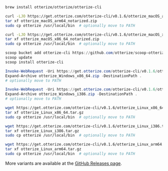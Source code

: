 <Tabs groupId="operating-systems">



<TabItem value="mac" label="Mac" default>
<Tabs>
<TabItem value="Brew" label="Brew">

```bash
brew install otterize/otterize/otterize-cli
``` 
</TabItem>
<TabItem value="Apple Silicon" label="Apple Silicon">

```bash
curl -LJO https://get.otterize.com/otterize-cli/v0.1.6/otterize_macOS_arm64_notarized.zip
tar xf otterize_macOS_arm64_notarized.zip
sudo cp otterize /usr/local/bin  # optionally move to PATH
```
</TabItem>
<TabItem value="Intel 64-bit" label="Intel 64-bit">

```bash
curl -LJO https://get.otterize.com/otterize-cli/v0.1.6/otterize_macOS_x86_64_notarized.zip
tar xf otterize_macOS_x86_64_notarized.zip
sudo cp otterize /usr/local/bin  # optionally move to PATH
```
</TabItem>
</Tabs>
</TabItem>

<TabItem value="windows" label="Windows">
<Tabs>
<TabItem value="scoop" label="scoop" default>

```PowerShell
scoop bucket add otterize-cli https://github.com/otterize/scoop-otterize-cli
scoop update
scoop install otterize-cli
```
</TabItem>
<TabItem value="64-bit" label="64-bit">

```PowerShell
Invoke-WebRequest -Uri https://get.otterize.com/otterize-cli/v0.1.6/otterize_Windows_x86_64.zip -OutFile otterize_Windows_x86_64.zip
Expand-Archive otterize_Windows_x86_64.zip -DestinationPath .
# optionally move to PATH
```
</TabItem>
<TabItem value="32-bit" label="32-bit">

```PowerShell
Invoke-WebRequest -Uri https://get.otterize.com/otterize-cli/v0.1.6/otterize_Windows_i386.zip -OutFile otterize_Windows_i386.zip
Expand-Archive otterize_Windows_i386.zip -DestinationPath .
# optionally move to PATH
```
</TabItem>
</Tabs>
</TabItem>
<TabItem value="linux" label="Linux">
<Tabs>
<TabItem value="64-bit" label="64-bit">

```bash
wget https://get.otterize.com/otterize-cli/v0.1.6/otterize_Linux_x86_64.tar.gz
tar xf otterize_Linux_x86_64.tar.gz
sudo cp otterize /usr/local/bin  # optionally move to PATH
```
</TabItem>
<TabItem value="32-bit" label="32-bit">

```bash
wget https://get.otterize.com/otterize-cli/v0.1.6/otterize_Linux_i386.tar.gz
tar xf otterize_Linux_i386.tar.gz
sudo cp otterize /usr/local/bin  # optionally move to PATH
```
</TabItem>
<TabItem value="arm-64-bit" label="Arm 64-bit">

```bash
wget https://get.otterize.com/otterize-cli/v0.1.6/otterize_Linux_arm64.tar.gz
tar xf otterize_Linux_arm64.tar.gz
sudo cp otterize /usr/local/bin  # optionally move to PATH
```
</TabItem>
</Tabs>
</TabItem>

</Tabs>

More variants are available at the [GitHub Releases page](https://github.com/otterize/otterize-cli/releases).
